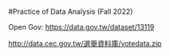 #Practice of Data Analysis (Fall 2022)

Open Gov: https://data.gov.tw/dataset/13119

http://data.cec.gov.tw/選舉資料庫/votedata.zip
